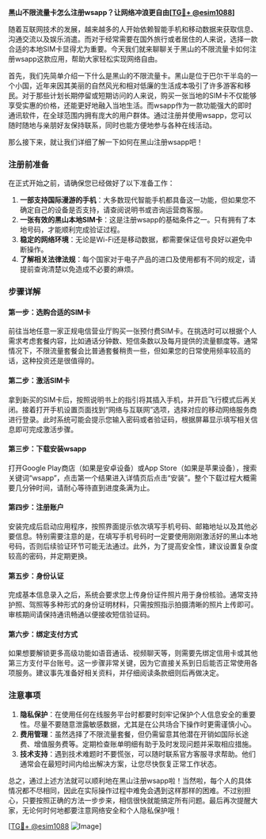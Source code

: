**黑山不限流量卡怎么注册wsapp？让网络冲浪更自由[[TG💪+ @esim1088](https://t.me/s/esim1088)]**

随着互联网技术的发展，越来越多的人开始依赖智能手机和移动数据来获取信息、沟通交流以及娱乐消遣。而对于经常需要在国外旅行或者居住的人来说，选择一款合适的本地SIM卡显得尤为重要。今天我们就来聊聊关于黑山的不限流量卡如何注册wsapp这款应用，帮助大家轻松实现网络自由。

首先，我们先简单介绍一下什么是黑山的不限流量卡。黑山是位于巴尔干半岛的一个小国，近年来因其美丽的自然风光和相对低廉的生活成本吸引了许多游客和移民。对于那些计划长期停留或短期访问的人来说，购买一张当地的SIM卡不仅能够享受实惠的价格，还能更好地融入当地生活。而wsapp作为一款功能强大的即时通讯软件，在全球范围内拥有庞大的用户群体。通过注册并使用wsapp，您可以随时随地与亲朋好友保持联系，同时也能方便地参与各种在线活动。

那么接下来，就让我们详细了解一下如何在黑山注册wsapp吧！

### 注册前准备

在正式开始之前，请确保您已经做好了以下准备工作：

1. **一部支持国际漫游的手机**：大多数现代智能手机都具备这一功能，但如果您不确定自己的设备是否支持，请查阅说明书或咨询运营商客服。
2. **一张有效的黑山本地SIM卡**：这是注册wsapp的基础条件之一。只有拥有了本地号码，才能顺利完成验证过程。
3. **稳定的网络环境**：无论是Wi-Fi还是移动数据，都需要保证信号良好以避免中断操作。
4. **了解相关法律法规**：每个国家对于电子产品的进口及使用都有不同的规定，请提前查询清楚以免造成不必要的麻烦。

### 步骤详解

#### 第一步：选购合适的SIM卡
前往当地任意一家正规电信营业厅购买一张预付费SIM卡。在挑选时可以根据个人需求考虑套餐内容，比如通话分钟数、短信条数以及每月提供的流量额度等。通常情况下，不限流量套餐会比普通套餐稍贵一些，但如果您的日常使用频率较高的话，这种投资还是很值得的。

#### 第二步：激活SIM卡
拿到新买的SIM卡后，按照说明书上的指引将其插入手机，并开启飞行模式后再关闭。接着打开手机设置页面找到“网络与互联网”选项，选择对应的移动网络服务商进行登录。此时系统可能会提示您输入密码或者验证码，根据屏幕显示填写相关信息即可完成激活步骤。

#### 第三步：下载安装wsapp
打开Google Play商店（如果是安卓设备）或App Store（如果是苹果设备），搜索关键词“wsapp”，点击第一个结果进入详情页后点击“安装”。整个下载过程大概需要几分钟时间，请耐心等待直到进度条满为止。

#### 第四步：注册账户
安装完成后启动应用程序，按照界面提示依次填写手机号码、邮箱地址以及其他必要信息。特别需要注意的是，在填写手机号码时一定要使用刚刚激活好的黑山本地号码，否则后续验证环节可能无法通过。此外，为了提高安全性，建议设置复杂度较高的密码，并定期更换。

#### 第五步：身份认证
完成基本信息录入之后，系统会要求您上传身份证件照片用于身份核验。通常支持护照、驾照等多种形式的身份证明材料，只需按照指示拍摄清晰的照片上传即可。审核期间请保持通讯畅通以便接收短信验证码。

#### 第六步：绑定支付方式
如果想要解锁更多高级功能如语音通话、视频聊天等，则需要先绑定信用卡或其他第三方支付平台账号。这一步骤非常关键，因为它直接关系到日后能否正常使用各项服务。建议事先准备好相关资料，并仔细阅读条款细则后再做决定。

### 注意事项

1. **隐私保护**：在使用任何在线服务平台时都要时刻牢记保护个人信息安全的重要性。尽量不要随意泄露敏感数据，尤其是在公共场合下操作时更需谨慎小心。
2. **费用管理**：虽然选择了不限流量套餐，但仍需留意其他潜在开销如国际长途费、增值服务费等。定期检查账单明细有助于及时发现问题并采取相应措施。
3. **技术支持**：遇到技术难题时不要慌张，可以随时联系官方客服寻求帮助。他们通常会在最短时间内给出解决方案，让您尽快恢复正常工作状态。

总之，通过上述方法就可以顺利地在黑山注册wsapp啦！当然啦，每个人的具体情况都不尽相同，因此在实际操作过程中难免会遇到这样那样的困难。不过别担心，只要按照正确的方法一步步来，相信很快就能搞定所有问题。最后再次提醒大家，无论何时何地都要注意网络安全和个人隐私保护哦！

[[TG💪+ @esim1088](https://t.me/s/esim1088) ![Image](https://i.postimg.cc/4NQfJmqS/Snipaste-2025-05-13-00-14-12.png)]